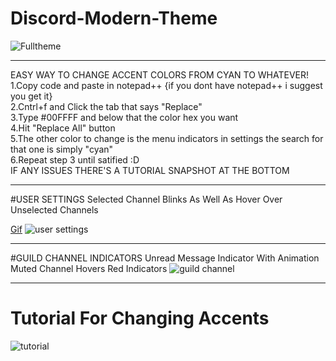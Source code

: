 # Discord-Modern-Theme

![Fulltheme](https://cloud.githubusercontent.com/assets/16980963/12973771/84417d04-d074-11e5-890b-7edabb884659.png)
______________________

EASY WAY TO CHANGE ACCENT COLORS FROM CYAN TO WHATEVER!
<br>1.Copy code and paste in notepad++
{if you dont have notepad++ i suggest you get it}
<br>2.Cntrl+f and Click the tab that says "Replace"
<br>3.Type #00FFFF and below that the color hex you want
<br>4.Hit "Replace All" button
<br>5.The other color to change is the menu indicators in settings
the search for that one is simply "cyan"
<br>6.Repeat step 3 until satified :D
<br>IF ANY ISSUES THERE'S A TUTORIAL SNAPSHOT AT THE BOTTOM
______________________
#USER SETTINGS
Selected Channel Blinks
As Well As Hover Over Unselected Channels

[Gif](http://i.imgur.com/BFacpiw.gifv)
![user settings](https://cloud.githubusercontent.com/assets/16980963/12704541/12f5bb28-c823-11e5-8b40-daf0929c2784.png)
______________________

#GUILD CHANNEL INDICATORS
Unread Message Indicator With Animation
Muted Channel Hovers Red Indicators
![guild channel](https://cloud.githubusercontent.com/assets/16980963/12973257/a0fd237a-d070-11e5-8034-1cae24b0de51.png)
______________________
# Tutorial For Changing Accents
![tutorial](https://cloud.githubusercontent.com/assets/16980963/12973034/7e485cb0-d06f-11e5-914e-3965a17bf99e.png)
